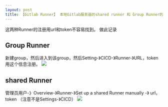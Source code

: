 ```yaml
---
layout: post
title: 【Gitlab Runner】 本地Gitlab服务器的shared runner 和 Group Runner的配置方法
---
```


这两种Runner的注册用url和token不容易找到。
做此记录

## Group Runner

新建group，然后进入到该group，然后Setting-》CICD-》Runner-》URL，token
用这个信息注册。
![](/images/2020-07-30-11-35-19.png)

## shared Runner

管理员用户-》Overview-》Runner-》Set up a shared Runner manually -》 url，token
（注意不是Settings-》CICD）
![](/images/2020-07-30-11-35-43.png)
